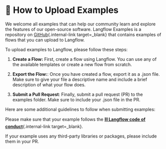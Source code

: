 # 🔄 How to Upload Examples

We welcome all examples that can help our community learn and explore the features of our open-source software.
Langflow Examples is a repository on [GitHub](https://github.com/logspace-ai/langflow_examples){.internal-link target=_blank} that contains examples of flows that you can upload to Langflow.

To upload examples to Langflow, please follow these steps:

1. **Create a Flow:** First, create a flow using Langflow. You can use any of the available templates or create a new flow from scratch.

2. **Export the Flow:**: Once you have created a flow, export it as a .json file. Make sure to give your file a descriptive name and include a brief description of what your flow does.

3. **Submit a Pull Request**: Finally, submit a pull request (PR) to the examples folder. Make sure to include your .json file in the PR.

Here are some additional guidelines to follow when submitting examples:

Please make sure that your example follows the [**⛓️ Langflow code of conduct**](https://github.com/logspace-ai/langflow/blob/dev/CODE_OF_CONDUCT.md){.internal-link target=_blank}.

If your example uses any third-party libraries or packages, please include them in your PR.
